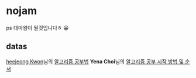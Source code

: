 # nojam

ps 대마왕이 될것입니다ㅎ 😀

## datas
[heejeong Kwon](http://gmlwjd9405.github.io/)님의 [알고리즘 공부법](https://gmlwjd9405.github.io/2018/05/14/how-to-study-algorithms.html)
**Yena Choi**님의 [알고리즘 공부 시작 방법 및 순서](https://blog.yena.io/studynote/2018/11/14/Algorithm-Basic.html)


